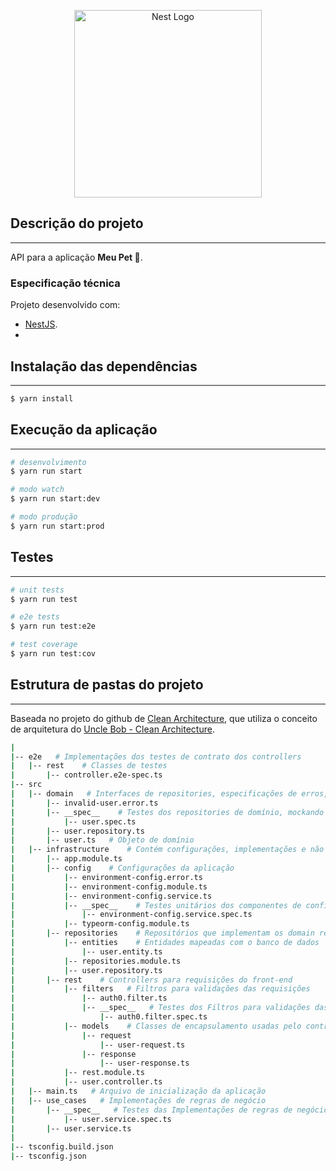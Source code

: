 <p align="center">
  <a href="http://nestjs.com/" target="blank"><img src="https://nestjs.com/img/logo_text.svg" width="300" alt="Nest Logo" /></a>
</p>

## Descrição do projeto
---
API para a aplicação **Meu Pet 🐾**.

### Especificação técnica
Projeto desenvolvido com:
- [NestJS](https://github.com/nestjs/nest).
- 

## Instalação das dependências
---
```bash
$ yarn install
```

## Execução da aplicação
---
```bash
# desenvolvimento
$ yarn run start

# modo watch
$ yarn run start:dev

# modo produção
$ yarn run start:prod
```

## Testes
---
```bash
# unit tests
$ yarn run test

# e2e tests
$ yarn run test:e2e

# test coverage
$ yarn run test:cov
```

## Estrutura de pastas do projeto
---
Baseada no projeto do github de [Clean Architecture](https://github.com/damienbeaufils/nestjs-clean-architecture-demo), que utiliza o conceito de arquitetura do [Uncle Bob - Clean Architecture](https://blog.cleancoder.com/uncle-bob/2012/08/13/the-clean-architecture.html).

```bash
|
|-- e2e   # Implementações dos testes de contrato dos controllers
|   |-- rest    # Classes de testes
|       |-- controller.e2e-spec.ts
|-- src
|   |-- domain   # Interfaces de repositories, especificações de erros, classes para objetos de domínio do repository
|       |-- invalid-user.error.ts
|       |-- __spec__    # Testes dos repositories de domínio, mockando as entidades
|           |-- user.spec.ts
|       |-- user.repository.ts
|       |-- user.ts   # Objeto de domínio
|   |-- infrastructure    # Contém configurações, implementações e não podem conter nenhuma regra de negócio
|       |-- app.module.ts
|       |-- config    # Configurações da aplicação
|           |-- environment-config.error.ts
|           |-- environment-config.module.ts
|           |-- environment-config.service.ts
|           |-- __spec__    # Testes unitários dos componentes de configuração
|               |-- environment-config.service.spec.ts
|           |-- typeorm-config.module.ts
|       |-- repositories    # Repositórios que implementam os domain repositories, expondo dados de domain apenas, fazendo integração com as entidades
|           |-- entities    # Entidades mapeadas com o banco de dados
|               |-- user.entity.ts
|           |-- repositories.module.ts
|           |-- user.repository.ts
|       |-- rest    # Controllers para requisições do front-end
|           |-- filters   # Filtros para validações das requisições
|               |-- auth0.filter.ts
|               |-- __spec__   # Testes dos Filtros para validações das requisições
|                   |-- auth0.filter.spec.ts
|           |-- models    # Classes de encapsulamento usadas pelo controller
|               |-- request
|                   |-- user-request.ts
|               |-- response
|                   |-- user-response.ts
|           |-- rest.module.ts
|           |-- user.controller.ts
|   |-- main.ts   # Arquivo de inicialização da aplicação
|   |-- use_cases   # Implementações de regras de negócio
|       |-- __spec__   # Testes das Implementações de regras de negócio
|           |-- user.service.spec.ts
|       |-- user.service.ts
|
|-- tsconfig.build.json
|-- tsconfig.json
```
